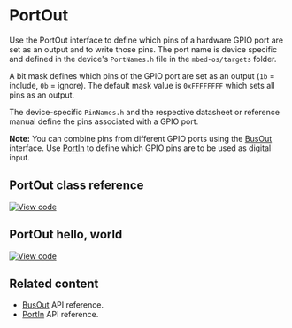 # PortOut

Use the PortOut interface to define which pins of a hardware GPIO port are set as an output and to write those pins. The port name is device specific and defined in the device's `PortNames.h` file in the `mbed-os/targets` folder.

A bit mask defines which pins of the GPIO port are set as an output (`1b` = include, `0b` = ignore). The default mask value is `0xFFFFFFFF` which sets all pins as an output.

The device-specific `PinNames.h` and the respective datasheet or reference manual define the pins associated with a GPIO port.

<span class="notes">**Note:** You can combine pins from different GPIO ports using the [BusOut](busout.html) interface. Use [PortIn](portin.html) to define which GPIO pins are to be used as digital input.</span>

## PortOut class reference

[![View code](https://www.mbed.com/embed/?type=library)](https://os.mbed.com/docs/development/mbed-os-api-doxy/classmbed_1_1_port_out.html)

## PortOut hello, world

[![View code](https://www.mbed.com/embed/?url=https://os.mbed.com/teams/mbed_example/code/PortOut_HelloWorld/)](https://os.mbed.com/teams/mbed_example/code/PortOut_HelloWorld/file/e4e6fab14d21/main.cpp)

## Related content

- [BusOut](busout.html) API reference.
- [PortIn](portin.html) API reference.

